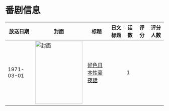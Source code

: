 # 番剧信息

|放送日期|封面|标题|日文标题|话数|评分|评分人数|
|---|---|---|---|---|---|---|
|1971-03-01|<img src="https://bangumi.tv/img/no_icon_subject.png" alt="封面" style="width:150px;height:200px;object-fit:cover;">|[好色日本性豪夜話](https://bangumi.tv/subject/417716)||1|||
